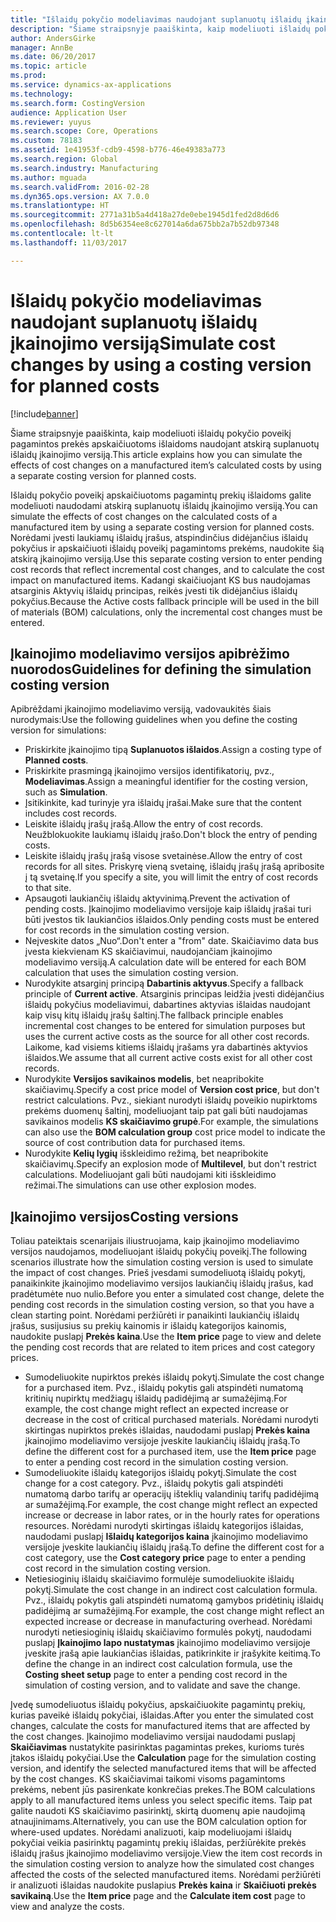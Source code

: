```yaml
---
title: "Išlaidų pokyčio modeliavimas naudojant suplanuotų išlaidų įkainojimo versiją"
description: "Šiame straipsnyje paaiškinta, kaip modeliuoti išlaidų pokyčio poveikį pagamintos prekės apskaičiuotoms išlaidoms naudojant atskirą suplanuotų išlaidų įkainojimo versiją."
author: AndersGirke
manager: AnnBe
ms.date: 06/20/2017
ms.topic: article
ms.prod: 
ms.service: dynamics-ax-applications
ms.technology: 
ms.search.form: CostingVersion
audience: Application User
ms.reviewer: yuyus
ms.search.scope: Core, Operations
ms.custom: 78183
ms.assetid: 1e41953f-cdb9-4598-b776-46e49383a773
ms.search.region: Global
ms.search.industry: Manufacturing
ms.author: mguada
ms.search.validFrom: 2016-02-28
ms.dyn365.ops.version: AX 7.0.0
ms.translationtype: HT
ms.sourcegitcommit: 2771a31b5a4d418a27de0ebe1945d1fed2d8d6d6
ms.openlocfilehash: 8d5b6354ee8c627014a6da675bb2a7b52db97348
ms.contentlocale: lt-lt
ms.lasthandoff: 11/03/2017

---
```


# <a name="simulate-cost-changes-by-using-a-costing-version-for-planned-costs"></a><span data-ttu-id="f289d-103">Išlaidų pokyčio modeliavimas naudojant suplanuotų išlaidų įkainojimo versiją</span><span class="sxs-lookup"><span data-stu-id="f289d-103">Simulate cost changes by using a costing version for planned costs</span></span>

[!include[banner](../includes/banner.md)]


<span data-ttu-id="f289d-104">Šiame straipsnyje paaiškinta, kaip modeliuoti išlaidų pokyčio poveikį pagamintos prekės apskaičiuotoms išlaidoms naudojant atskirą suplanuotų išlaidų įkainojimo versiją.</span><span class="sxs-lookup"><span data-stu-id="f289d-104">This article explains how you can simulate the effects of cost changes on a manufactured item’s calculated costs by using a separate costing version for planned costs.</span></span>

<span data-ttu-id="f289d-105">Išlaidų pokyčio poveikį apskaičiuotoms pagamintų prekių išlaidoms galite modeliuoti naudodami atskirą suplanuotų išlaidų įkainojimo versiją.</span><span class="sxs-lookup"><span data-stu-id="f289d-105">You can simulate the effects of cost changes on the calculated costs of a manufactured item by using a separate costing version for planned costs.</span></span> <span data-ttu-id="f289d-106">Norėdami įvesti laukiamų išlaidų įrašus, atspindinčius didėjančius išlaidų pokyčius ir apskaičiuoti išlaidų poveikį pagamintoms prekėms, naudokite šią atskirą įkainojimo versiją.</span><span class="sxs-lookup"><span data-stu-id="f289d-106">Use this separate costing version to enter pending cost records that reflect incremental cost changes, and to calculate the cost impact on manufactured items.</span></span> <span data-ttu-id="f289d-107">Kadangi skaičiuojant KS bus naudojamas atsarginis Aktyvių išlaidų principas, reikės įvesti tik didėjančius išlaidų pokyčius.</span><span class="sxs-lookup"><span data-stu-id="f289d-107">Because the Active costs fallback principle will be used in the bill of materials (BOM) calculations, only the incremental cost changes must be entered.</span></span>

## <a name="guidelines-for-defining-the-simulation-costing-version"></a><span data-ttu-id="f289d-108">Įkainojimo modeliavimo versijos apibrėžimo nuorodos</span><span class="sxs-lookup"><span data-stu-id="f289d-108">Guidelines for defining the simulation costing version</span></span>
<span data-ttu-id="f289d-109">Apibrėždami įkainojimo modeliavimo versiją, vadovaukitės šiais nurodymais:</span><span class="sxs-lookup"><span data-stu-id="f289d-109">Use the following guidelines when you define the costing version for simulations:</span></span>

-   <span data-ttu-id="f289d-110">Priskirkite įkainojimo tipą **Suplanuotos išlaidos**.</span><span class="sxs-lookup"><span data-stu-id="f289d-110">Assign a costing type of **Planned costs**.</span></span>
-   <span data-ttu-id="f289d-111">Priskirkite prasmingą įkainojimo versijos identifikatorių, pvz., **Modeliavimas**.</span><span class="sxs-lookup"><span data-stu-id="f289d-111">Assign a meaningful identifier for the costing version, such as **Simulation**.</span></span>
-   <span data-ttu-id="f289d-112">Įsitikinkite, kad turinyje yra išlaidų įrašai.</span><span class="sxs-lookup"><span data-stu-id="f289d-112">Make sure that the content includes cost records.</span></span>
-   <span data-ttu-id="f289d-113">Leiskite išlaidų įrašų įrašą.</span><span class="sxs-lookup"><span data-stu-id="f289d-113">Allow the entry of cost records.</span></span> <span data-ttu-id="f289d-114">Neužblokuokite laukiamų išlaidų įrašo.</span><span class="sxs-lookup"><span data-stu-id="f289d-114">Don't block the entry of pending costs.</span></span>
-   <span data-ttu-id="f289d-115">Leiskite išlaidų įrašų įrašą visose svetainėse.</span><span class="sxs-lookup"><span data-stu-id="f289d-115">Allow the entry of cost records for all sites.</span></span> <span data-ttu-id="f289d-116">Priskyrę vieną svetainę, išlaidų įrašų įrašą apribosite į tą svetainę.</span><span class="sxs-lookup"><span data-stu-id="f289d-116">If you specify a site, you will limit the entry of cost records to that site.</span></span>
-   <span data-ttu-id="f289d-117">Apsaugoti laukiančių išlaidų aktyvinimą.</span><span class="sxs-lookup"><span data-stu-id="f289d-117">Prevent the activation of pending costs.</span></span> <span data-ttu-id="f289d-118">Įkainojimo modeliavimo versijoje kaip išlaidų įrašai turi būti įvestos tik laukiančios išlaidos.</span><span class="sxs-lookup"><span data-stu-id="f289d-118">Only pending costs must be entered for cost records in the simulation costing version.</span></span>
-   <span data-ttu-id="f289d-119">Neįveskite datos „Nuo“.</span><span class="sxs-lookup"><span data-stu-id="f289d-119">Don't enter a "from" date.</span></span> <span data-ttu-id="f289d-120">Skaičiavimo data bus įvesta kiekvienam KS skaičiavimui, naudojančiam įkainojimo modeliavimo versiją.</span><span class="sxs-lookup"><span data-stu-id="f289d-120">A calculation date will be entered for each BOM calculation that uses the simulation costing version.</span></span>
-   <span data-ttu-id="f289d-121">Nurodykite atsarginį principą **Dabartinis aktyvus**.</span><span class="sxs-lookup"><span data-stu-id="f289d-121">Specify a fallback principle of **Current active**.</span></span> <span data-ttu-id="f289d-122">Atsarginis principas leidžia įvesti didėjančius išlaidų pokyčius modeliavimui, dabartines aktyvias išlaidas naudojant kaip visų kitų išlaidų įrašų šaltinį.</span><span class="sxs-lookup"><span data-stu-id="f289d-122">The fallback principle enables incremental cost changes to be entered for simulation purposes but uses the current active costs as the source for all other cost records.</span></span> <span data-ttu-id="f289d-123">Laikome, kad visiems kitiems išlaidų įrašams yra dabartinės aktyvios išlaidos.</span><span class="sxs-lookup"><span data-stu-id="f289d-123">We assume that all current active costs exist for all other cost records.</span></span>
-   <span data-ttu-id="f289d-124">Nurodykite **Versijos savikainos modelis**, bet neapribokite skaičiavimų.</span><span class="sxs-lookup"><span data-stu-id="f289d-124">Specify a cost price model of **Version cost price**, but don't restrict calculations.</span></span> <span data-ttu-id="f289d-125">Pvz., siekiant nurodyti išlaidų poveikio nupirktoms prekėms duomenų šaltinį, modeliuojant taip pat gali būti naudojamas savikainos modelis **KS skaičiavimo grupė**.</span><span class="sxs-lookup"><span data-stu-id="f289d-125">For example, the simulations can also use the **BOM calculation group** cost price model to indicate the source of cost contribution data for purchased items.</span></span>
-   <span data-ttu-id="f289d-126">Nurodykite **Kelių lygių** išskleidimo režimą, bet neapribokite skaičiavimų.</span><span class="sxs-lookup"><span data-stu-id="f289d-126">Specify an explosion mode of **Multilevel**, but don't restrict calculations.</span></span> <span data-ttu-id="f289d-127">Modeliuojant gali būti naudojami kiti išskleidimo režimai.</span><span class="sxs-lookup"><span data-stu-id="f289d-127">The simulations can use other explosion modes.</span></span>

## <a name="costing-versions"></a><span data-ttu-id="f289d-128">Įkainojimo versijos</span><span class="sxs-lookup"><span data-stu-id="f289d-128">Costing versions</span></span>
<span data-ttu-id="f289d-129">Toliau pateiktais scenarijais iliustruojama, kaip įkainojimo modeliavimo versijos naudojamos, modeliuojant išlaidų pokyčių poveikį.</span><span class="sxs-lookup"><span data-stu-id="f289d-129">The following scenarios illustrate how the simulation costing version is used to simulate the impact of cost changes.</span></span> <span data-ttu-id="f289d-130">Prieš įvesdami sumodeliuotą išlaidų pokytį, panaikinkite įkainojimo modeliavimo versijos laukiančių išlaidų įrašus, kad pradėtumėte nuo nulio.</span><span class="sxs-lookup"><span data-stu-id="f289d-130">Before you enter a simulated cost change, delete the pending cost records in the simulation costing version, so that you have a clean starting point.</span></span> <span data-ttu-id="f289d-131">Norėdami peržiūrėti ir panaikinti laukiančių išlaidų įrašus, susijusius su prekių kainomis ir išlaidų kategorijos kainomis, naudokite puslapį **Prekės kaina**.</span><span class="sxs-lookup"><span data-stu-id="f289d-131">Use the **Item price** page to view and delete the pending cost records that are related to item prices and cost category prices.</span></span>

-   <span data-ttu-id="f289d-132">Sumodeliuokite nupirktos prekės išlaidų pokytį.</span><span class="sxs-lookup"><span data-stu-id="f289d-132">Simulate the cost change for a purchased item.</span></span> <span data-ttu-id="f289d-133">Pvz., išlaidų pokytis gali atspindėti numatomą kritinių nupirktų medžiagų išlaidų padidėjimą ar sumažėjimą.</span><span class="sxs-lookup"><span data-stu-id="f289d-133">For example, the cost change might reflect an expected increase or decrease in the cost of critical purchased materials.</span></span> <span data-ttu-id="f289d-134">Norėdami nurodyti skirtingas nupirktos prekės išlaidas, naudodami puslapį **Prekės kaina** įkainojimo modeliavimo versijoje įveskite laukiančių išlaidų įrašą.</span><span class="sxs-lookup"><span data-stu-id="f289d-134">To define the different cost for a purchased item, use the **Item price** page to enter a pending cost record in the simulation costing version.</span></span>
-   <span data-ttu-id="f289d-135">Sumodeliuokite išlaidų kategorijos išlaidų pokytį.</span><span class="sxs-lookup"><span data-stu-id="f289d-135">Simulate the cost change for a cost category.</span></span> <span data-ttu-id="f289d-136">Pvz., išlaidų pokytis gali atspindėti numatomą darbo tarifų ar operacijų išteklių valandinių tarifų padidėjimą ar sumažėjimą.</span><span class="sxs-lookup"><span data-stu-id="f289d-136">For example, the cost change might reflect an expected increase or decrease in labor rates, or in the hourly rates for operations resources.</span></span> <span data-ttu-id="f289d-137">Norėdami nurodyti skirtingas išlaidų kategorijos išlaidas, naudodami puslapį **Išlaidų kategorijos kaina** įkainojimo modeliavimo versijoje įveskite laukiančių išlaidų įrašą.</span><span class="sxs-lookup"><span data-stu-id="f289d-137">To define the different cost for a cost category, use the **Cost category price** page to enter a pending cost record in the simulation costing version.</span></span>
-   <span data-ttu-id="f289d-138">Netiesioginių išlaidų skaičiavimo formulėje sumodeliuokite išlaidų pokytį.</span><span class="sxs-lookup"><span data-stu-id="f289d-138">Simulate the cost change in an indirect cost calculation formula.</span></span> <span data-ttu-id="f289d-139">Pvz., išlaidų pokytis gali atspindėti numatomą gamybos pridėtinių išlaidų padidėjimą ar sumažėjimą.</span><span class="sxs-lookup"><span data-stu-id="f289d-139">For example, the cost change might reflect an expected increase or decrease in manufacturing overhead.</span></span> <span data-ttu-id="f289d-140">Norėdami nurodyti netiesioginių išlaidų skaičiavimo formulės pokytį, naudodami puslapį **Įkainojimo lapo nustatymas** įkainojimo modeliavimo versijoje įveskite įrašą apie laukiančias išlaidas, patikrinkite ir įrašykite keitimą.</span><span class="sxs-lookup"><span data-stu-id="f289d-140">To define the change in an indirect cost calculation formula, use the **Costing sheet setup** page to enter a pending cost record in the simulation of costing version, and to validate and save the change.</span></span>

<span data-ttu-id="f289d-141">Įvedę sumodeliuotus išlaidų pokyčius, apskaičiuokite pagamintų prekių, kurias paveikė išlaidų pokyčiai, išlaidas.</span><span class="sxs-lookup"><span data-stu-id="f289d-141">After you enter the simulated cost changes, calculate the costs for manufactured items that are affected by the cost changes.</span></span> <span data-ttu-id="f289d-142">Įkainojimo modeliavimo versijai naudodami puslapį **Skaičiavimas** nustatykite pasirinktas pagamintas prekes, kurioms turės įtakos išlaidų pokyčiai.</span><span class="sxs-lookup"><span data-stu-id="f289d-142">Use the **Calculation** page for the simulation costing version, and identify the selected manufactured items that will be affected by the cost changes.</span></span> <span data-ttu-id="f289d-143">KS skaičiavimai taikomi visoms pagamintoms prekėms, nebent jūs pasirenkate konkrečias prekes.</span><span class="sxs-lookup"><span data-stu-id="f289d-143">The BOM calculations apply to all manufactured items unless you select specific items.</span></span> <span data-ttu-id="f289d-144">Taip pat galite naudoti KS skaičiavimo pasirinktį, skirtą duomenų apie naudojimą atnaujinimams.</span><span class="sxs-lookup"><span data-stu-id="f289d-144">Alternatively, you can use the BOM calculation option for where-used updates.</span></span> <span data-ttu-id="f289d-145">Norėdami analizuoti, kaip modeliuojami išlaidų pokyčiai veikia pasirinktų pagamintų prekių išlaidas, peržiūrėkite prekės išlaidų įrašus įkainojimo modeliavimo versijoje.</span><span class="sxs-lookup"><span data-stu-id="f289d-145">View the item cost records in the simulation costing version to analyze how the simulated cost changes affected the costs of the selected manufactured items.</span></span> <span data-ttu-id="f289d-146">Norėdami peržiūrėti ir analizuoti išlaidas naudokite puslapius **Prekės kaina** ir **Skaičiuoti prekės savikainą**.</span><span class="sxs-lookup"><span data-stu-id="f289d-146">Use the **Item price** page and the **Calculate item cost** page to view and analyze the costs.</span></span>




